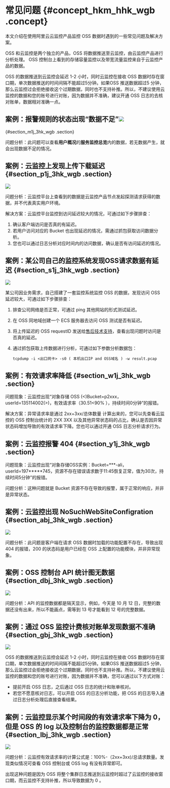 # 常见问题 {#concept_hkm_hhk_wgb .concept}

本文介绍在使用阿里云云监控产品监控 OSS 数据时遇到的一些常见问题及解决方案。

OSS 和云监控是两个独立的产品，OSS 将数据推送至云监控，由云监控产品进行分析处理。 OSS 控制台上看到的存储容量监控以及带宽流量监控来自于云监控产品的数据。

OSS 的数据推送到云监控会延迟 1-2 小时，同时云监控在接收 OSS 数据时存在窗口期，单次数据推送的时间间隔不能超过5分钟。如果OSS 推送数据超过5 分钟，那么云监控过会拒绝接收这个过期数据，同时也不支持补推。所以，不建议使用云监控的数据和您的账号进行对账，因为数据并不准确，建议开通 OSS 日志的去核对账单，数据相对准确一点。

## 案例：报警规则的状态出现“数据不足”![](http://static-aliyun-doc.oss-cn-hangzhou.aliyuncs.com/assets/img/130270/155183630039751_zh-CN.png)

 {#section_m1j_3hk_wgb .section}

问题分析：此问题可以查看**用户概况**的**服务监控总览**内的数据，若无数据产生，就会出现数据不足的情况。

## 案例：云监控上发现上传下载延迟 {#section_p1j_3hk_wgb .section}

![](http://static-aliyun-doc.oss-cn-hangzhou.aliyuncs.com/assets/img/130270/155183630039974_zh-CN.png)

问题分析：云监控平台上查看到的数据是云监控产品节点发起探测请求获得的数据，并不代表真实用户环境。

解决方案：云监控平台监控到访问延迟较大的情况，可通过如下步骤排查：

1.  确认客户端访问是否真的有延迟。
2.  若用户访问对应的 Bucket 也出现延迟的情况，需通过抓包获取访问数据分析。
3.  您也可以通过日志分析对应时间内的访问数据，确认是否有访问延迟的情况。

## 案例：某公司自己的监控系统发现OSS请求数据有延迟 {#section_s1j_3hk_wgb .section}

![](http://static-aliyun-doc.oss-cn-hangzhou.aliyuncs.com/assets/img/130270/155183630039975_zh-CN.png)

某公司因业务需求，自己搭建了一套监控系统监控 OSS 的数据，发现访问 OSS 延迟较大，可通过如下步骤排查：

1.  排查公司网络是否正常，可通过 ping 其他网站的形式测试延迟。
2.  在 OSS 同地域创建一个 ECS 服务器去访问 OSS 测试是否有延迟。
3.  将上传延迟的 OSS requestID 发送给[售后技术支持](https://selfservice.console.aliyun.com/ticket/createIndex.htm)，查看出现问题时访问是否真的延迟。
4.  通过抓包获取上传数据进行分析，可通过如下参数分析数据包：

    ```
    tcpdump -i <出口网卡> -s0 ( 本机出口IP and OSS域名 ) -w result.pcap
    ```


## 案例：有效请求率降低 {#section_w1j_3hk_wgb .section}

问题现象：云监控出现“对象存储 OSS \(<\)Bucket=p2xxx，userId=135114002\(\>\)，有效请求率（30.51<90% ），持续时间0分钟”的报错。

解决方案：异常请求率是通过 2xx+3xx/总体数量 计算出来的，您可以先查看云监控的 OSS 控制台统计的 2XX 3XX 以及其他异常状态码的占比，确认是否因异常状态码增加导致的有效请求率下降。您也可以通过开通 OSS 日志分析请求行为。

## 案例：云监控报警 404 {#section_y1j_3hk_wgb .section}

问题现象：云监控出现“对象存储OSS实例：Bucket=\*\*\*-ali，userId=197\*\*\*\*\*745，资源不存在错误请求数于11:45恢复正常，值为30次，持续时间5分钟”的报错。

问题分析：这种问题就是 Bucket 资源不存在导致的报警，属于正常的响应，并非是异常状态。

## 案例：云监控出现 NoSuchWebSiteConfigration {#section_abj_3hk_wgb .section}

![](http://static-aliyun-doc.oss-cn-hangzhou.aliyuncs.com/assets/img/130270/155183630139976_zh-CN.png)

问题分析：此问题是客户端在请求 OSS 数据时加载的功能配置不存在，导致出现 404 的报错，200 的状态码是用户已经在 OSS 上配置的功能模块，并非异常现象。

## 案例：OSS 控制台 API 统计图无数据 {#section_dbj_3hk_wgb .section}

![](http://static-aliyun-doc.oss-cn-hangzhou.aliyuncs.com/assets/img/130270/155183630139977_zh-CN.png)

问题分析：API 的监控数据都是隔天显示，例如，今天是 10 月 12 日，完整的数据还没有出来，所以不能画点，需等到 13 号才能看到 12 号的完整数据。

## 案例：通过 OSS 监控计费核对账单发现数据不准确 {#section_gbj_3hk_wgb .section}

![](http://static-aliyun-doc.oss-cn-hangzhou.aliyuncs.com/assets/img/130270/155183630139978_zh-CN.png)

OSS 的数据推送到云监控会延迟 1-2 小时，同时云监控在接收 OSS 数据时存在窗口期，单次数据推送的时间间隔不能超过5分钟。如果OSS 推送数据超过5 分钟，那么云监控过会拒绝接收这个过期数据，同时也不支持补推。所以，不建议使用云监控的数据和您的账号进行对账，因为数据并不准确，您可以通过以下方式对账：

-   提前开启 OSS 日志，之后通过 OSS 日志的统计和账单核对。
-   若您不愿意核对日志，可以开启 OSS 的日志分析功能，把 OSS 的日志导入通过日志分析处理后直接查看结果。

## 案例：云监控显示某个时间段的有效请求率下降为 0，但是 OSS 的 log 以及控制台的监控数据都是正常 {#section_lbj_3hk_wgb .section}

![](http://static-aliyun-doc.oss-cn-hangzhou.aliyuncs.com/assets/img/130270/155183630139979_zh-CN.png)

问题分析：云监控有效请求率的计算公式是：100%-（2xx+3xx\)/总请求数量。发现类似情况可查看 OSS 控制台或 OSS log 有没有异常即可。

出现这种问题是因为 OSS 将整个集群日志推送到云监控时超过了云监控的接收窗口期，而云监控不支持补推，所以导致数据为 0 。

